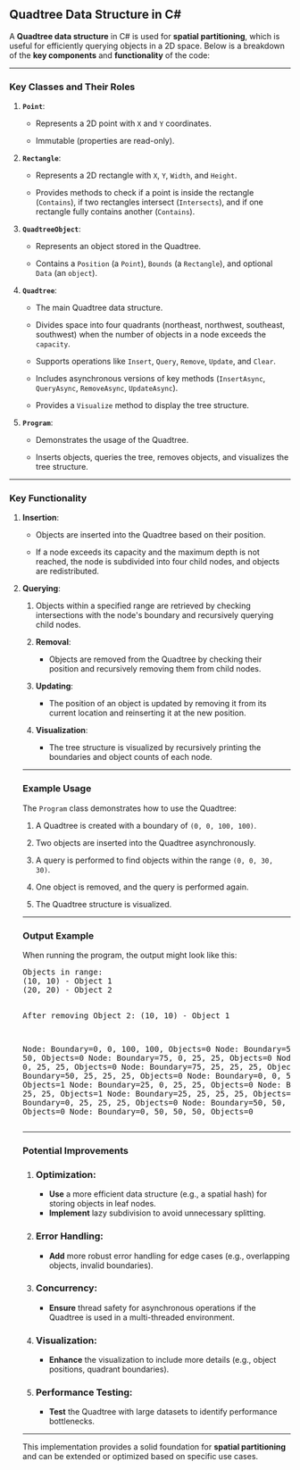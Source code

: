 <!-- Doc 2 is in language en-US. Optimizing Doc 2 for scanning, using lists and bold where appropriate, but keeping language en-US, and adding id attributes to every HTML element: --><h2 id="z8mg7z2">Quadtree Data Structure in C#</h2>
<p id="z8mg7z2">A <strong>Quadtree data structure</strong> in C# is used for <strong>spatial partitioning</strong>, which is useful for efficiently querying objects in a 2D space. Below is a breakdown of the <strong>key components</strong> and <strong>functionality</strong> of the code:</p>
<hr id="52yoncq">
<h3 id="zzv82a"><strong id="cvapno6">Key Classes and Their Roles</strong></h3>
<ol start="1" id="ifzofq6">
<li id="pziym">
<p id="7inanj"><strong id="1xpo0pq"><code id="5497abv">Point</code></strong>:</p>
<ul id="6cl2gv5">
<li id="xntxe5"><p id="okzlf0b">Represents a 2D point with <code id="ryn9i9d">X</code> and <code id="6nom7li">Y</code> coordinates.</p></li>
<li id="fs2jqoap"><p id="8gv97fi">Immutable (properties are read-only).</p></li>
</ul>
</li>
<li id="i8ylndg">
<p id="fk5fqtq"><strong id="t0njtwo"><code id="j0z3mke">Rectangle</code></strong>:</p>
<ul id="b51tkan">
<li id="2y1aiel"><p id="1tlwno">Represents a 2D rectangle with <code id="stod7yu">X</code>, <code id="gqu0f34">Y</code>, <code id="z1yz99m">Width</code>, and <code id="0cn3kxe">Height</code>.</p></li>
<li id="1507zce"><p id="15rudk">Provides methods to check if a point is inside the rectangle (<code id="foua5pg">Contains</code>), if two rectangles intersect (<code id="bkllui">Intersects</code>), and if one rectangle fully contains another (<code id="i5ypfrm">Contains</code>).</p></li>
</ul>
</li>
<li id="hx331i3">
<p id="qx36ygc"><strong id="q89ft5s"><code id="ebwm2rs">QuadtreeObject</code></strong>:</p>
<ul id="c4p818k">
<li id="j8s9p19"><p id="r1x805w">Represents an object stored in the Quadtree.</p></li>
<li id="0g6x8vl"><p id="x0bc9mr">Contains a <code id="511chjq">Position</code> (a <code id="0htvq2k">Point</code>), <code id="ttjtdl8f">Bounds</code> (a <code id="qr4j3vc">Rectangle</code>), and optional <code id="9fzs34f">Data</code> (an <code id="0i75r4i">object</code>).</p></li>
</ul>
</li>
<li id="a8215xe">
<p id="r0x7oqh"><strong id="hb37rrl"><code id="b5aorhn">Quadtree</code></strong>:</p>
<ul id="u9c9z9l">
<li id="9fpeny"><p id="67wryrd">The main Quadtree data structure.</p></li>
<li id="wgssz4j"><p id="tdp8ihk">Divides space into four quadrants (northeast, northwest, southeast, southwest) when the number of objects in a node exceeds the <code id="7askm6u">capacity</code>.</p></li>
<li id="xeu0ogg"><p id="8kgrbd">Supports operations like <code id="7n1ejhj">Insert</code>, <code id="4in5tyy">Query</code>, <code id="9mfq0bq">Remove</code>, <code id="y6tlct">Update</code>, and <code id="np9yp">Clear</code>.</p></li>
<li id="wworvqf"><p id="otx0ctx">Includes asynchronous versions of key methods (<code id="ru023tq">InsertAsync</code>, <code id="h86x5u">QueryAsync</code>, <code id="3mb7xe">RemoveAsync</code>, <code id="c2bpb5c">UpdateAsync</code>).</p></li>
<li id="b80k5x"><p id="uxn4vql">Provides a <code id="m39cwiq">Visualize</code> method to display the tree structure.</p></li>
</ul>
</li>
<li id="l3p5m">
<p id="97w84bs"><strong id="9qddb3s"><code id="42ugyv2">Program</code></strong>:</p>
<ul id="jc1zm18">
<li id="0o13mb"><p id="jxhx51q">Demonstrates the usage of the Quadtree.</p></li>
<li id="onq09nn"><p id="slwgv0ii">Inserts objects, queries the tree, removes objects, and visualizes the tree structure.</p></li>
</ul>
</li>
</ol>
<hr id="oavuhj">
<h3 id="82m181m"><strong id="g1ngs5">Key Functionality</strong></h3>
<ol start="1" id="wngpnwm">
<li id="iq6i1qr">
<p id="ff4semf"><strong id="3z5mhw6">Insertion</strong>:</p>
<ul id="x22a3qq">
<li id="y63bil"><p id="2foiz5">Objects are inserted into the Quadtree based on their position.</p></li>
<li id="z5zlsjl"><p id="fhui5f6">If a node exceeds its capacity and the maximum depth is not reached, the node is subdivided into four child nodes, and objects are redistributed.</p></li>
</ul>
</li>
<li id="evu1v1m">
<p id="9ov5crz"><strong id="66ftln">Querying</strong>:</p>
<ol start="1" id="0wbqzb2j">
<li id="8nerpil">
<p id="qc08cc7">Objects within a specified range are retrieved by checking intersections with the node's boundary and recursively querying child nodes.</p>
</li>
<li id="ypgib5c">
<p id="orabk86"><strong>Removal</strong>:</p>
<ul id="oq42eqp">
<li id="uowpbdk">
<p id="923vxq8">Objects are removed from the Quadtree by checking their position and recursively removing them from child nodes.</p>
</li>
</ul>
</li>
<li id="v3v1kj5">
<p id="n6mmd1"><strong>Updating</strong>:</p>
<ul id="b8un1of">
<li id="7u6v5m">
<p id="tm6ezxr">The position of an object is updated by removing it from its current location and reinserting it at the new position.</p>
</li>
</ul>
</li>
<li id="xtk0pi">
<p id="749mnxa"><strong>Visualization</strong>:</p>
<ul id="hccbr1">
<li id="h1reed">
<p id="pux47pn">The tree structure is visualized by recursively printing the boundaries and object counts of each node.</p>
</li>
</ul>
</li>
</ol>
<hr id="g77owl">
<h3 id="aj2l0qh"><strong>Example Usage</strong></h3>
<p id="hcntxcr">The <code id="dorb8x5">Program</code> class demonstrates how to use the Quadtree:</p>
<ol start="1" id="4fs7wgg">
<li id="eajsye5">
<p id="dgrlzk">A Quadtree is created with a boundary of <code id="u8odh2q">(0, 0, 100, 100)</code>.</p>
</li>
<li id="86dtq4o">
<p id="nryni">Two objects are inserted into the Quadtree asynchronously.</p>
</li>
<li id="ud0pozg">
<p id="e90lv8o">A query is performed to find objects within the range <code id="biilzj">(0, 0, 30, 30)</code>.</p>
</li>
<li id="xarc91p">
<p id="uexwozf">One object is removed, and the query is performed again.</p>
</li>
<li id="htxt7h">
<p id="ob7uz5i">The Quadtree structure is visualized.</p>
</li>
</ol>
<hr id="spofxrs">
<h3 id="cireyrd"><strong>Output Example</strong></h3>
<p id="8iz5187">When running the program, the output might look like this:</p>
<div id="q27yijo">
<pre id="vxp45ua">Objects in range:
(10, 10) - Object 1
(20, 20) - Object 2

After removing Object 2:
(10, 10) - Object 1

Node: Boundary=0, 0, 100, 100, Objects=0
  Node: Boundary=50, 0, 50, 50, Objects=0
    Node: Boundary=75, 0, 25, 25, Objects=0
    Node: Boundary=50, 0, 25, 25, Objects=0
    Node: Boundary=75, 25, 25, 25, Objects=0
    Node: Boundary=50, 25, 25, 25, Objects=0
  Node: Boundary=0, 0, 50, 50, Objects=1
    Node: Boundary=25, 0, 25, 25, Objects=0
    Node: Boundary=0, 0, 25, 25, Objects=1
    Node: Boundary=25, 25, 25, 25, Objects=0
    Node: Boundary=0, 25, 25, 25, Objects=0
  Node: Boundary=50, 50, 50, 50, Objects=0
  Node: Boundary=0, 50, 50, 50, Objects=0</pre>
</div>
<hr id="z6owh9i">
<h3 id="efm0jk7"><strong>Potential Improvements</strong></h3>
<ol start="1" id="j70msy">
<li id="wbrqqro">
<h3 id="s7531um"><strong>Optimization</strong>:</h3>
<ul id="e4lk0ji">
<li id="ighj6q5"><strong>Use</strong> a more efficient data structure (e.g., a spatial hash) for storing objects in leaf nodes.</li>
<li id="02c9yc2"><strong>Implement</strong> lazy subdivision to avoid unnecessary splitting.</li>
</ul>
</li>
<li id="pbp34zn">
<h3 id="91s03b"><strong>Error Handling</strong>:</h3>
<ul id="9oq7d4r">
<li id="u6pvrzw"><strong>Add</strong> more robust error handling for edge cases (e.g., overlapping objects, invalid boundaries).</li>
</ul>
</li>
<li id="tlcmeib">
<h3 id="bke0b7y"><strong>Concurrency</strong>:</h3>
<ul id="p9ir2tj">
<li id="hu2oodl"><strong>Ensure</strong> thread safety for asynchronous operations if the Quadtree is used in a multi-threaded environment.</li>
</ul>
</li>
<li id="f207hnj">
<h3 id="jt3u2ei"><strong>Visualization</strong>:</h3>
<ul id="kbid3to">
<li id="ini048"><strong>Enhance</strong> the visualization to include more details (e.g., object positions, quadrant boundaries).</li>
</ul>
</li>
<li id="ll2dtzk">
<h3 id="lm9bab"><strong>Performance Testing</strong>:</h3>
<ul id="ja5xl3e">
<li id="aet0w9d"><strong>Test</strong> the Quadtree with large datasets to identify performance bottlenecks.</li>
</ul>
</li>
</ol>
<hr id="u2n0kz9">
<p id="sqds2w9">This implementation provides a solid foundation for <strong>spatial partitioning</strong> and can be extended or optimized based on specific use cases.</p>

